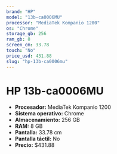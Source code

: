 ```yaml
---
brand: "HP"
model: "13b-ca0006MU"
processor: "MediaTek Kompanio 1200"
os: "Chrome"
storage_gb: 256
ram_gb: 8
screen_cm: 33.78
touch: "No"
price_usd: 431.88
slug: "hp-13b-ca0006mu"
---
```


# HP 13b-ca0006MU

- **Procesador:** MediaTek Kompanio 1200
- **Sistema operativo:** Chrome
- **Almacenamiento:** 256 GB
- **RAM:** 8 GB
- **Pantalla:** 33.78 cm
- **Pantalla táctil:** No
- **Precio:** $431.88
